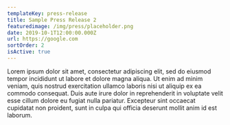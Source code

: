```yaml
---
templateKey: press-release
title: Sample Press Release 2
featuredimage: /img/press/placeholder.png
date: 2019-10-1T12:00:00.000Z
url: https://google.com
sortOrder: 2
isActive: true
---
```


Lorem ipsum dolor sit amet, consectetur adipiscing elit, sed do eiusmod tempor incididunt ut labore et dolore magna aliqua. Ut enim ad minim veniam, quis nostrud exercitation ullamco laboris nisi ut aliquip ex ea commodo consequat. Duis aute irure dolor in reprehenderit in voluptate velit esse cillum dolore eu fugiat nulla pariatur. Excepteur sint occaecat cupidatat non proident, sunt in culpa qui officia deserunt mollit anim id est laborum.
